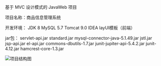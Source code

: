 基于 MVC 设计模式的 JavaWeb 项目

项目名称：商品信息管理系统

开发环境：
JDK 8
MySQL 5.7
Tomcat 9.0
IDEA
layUI模板（前端）

jar包：
servlet-api.jar
standard.jar
mysql-connector-java-5.1.49.jar
jstl.jar
jsp-api.jar
el-api.jar
commons-dbutils-1.7.jar
junit-jupiter-api-5.4.2.jar
junit-4.12.jar
hamcrest-core-1.3.jar

![项目结构图](https://img-blog.csdnimg.cn/20200728104421464.png)
